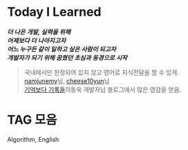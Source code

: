 # Today I Learned 
***더 나은 개발, 실력을 위해***  
***어제보다 더 나아지고자***  
***어느 누구든 같이 일하고 싶은 사람이 되고자***  
***개발자가 되기 위해 꿈꿨던 초심과 동경으로 시작***
>국내에서만 한정되어 있지 않고 영어로 지식전달을 할 수 있게.   
>[namjunemy](https://github.com/namjunemy/TIL)님, [cheese10yun](https://github.com/cheese10yun/TIL)님  
>[기억보다 기록을](https://jojoldu.tistory.com/)이동욱 개발자님 블로그에서 많은 영감을 얻음.  
# TAG 모음  
Algorithm, English

